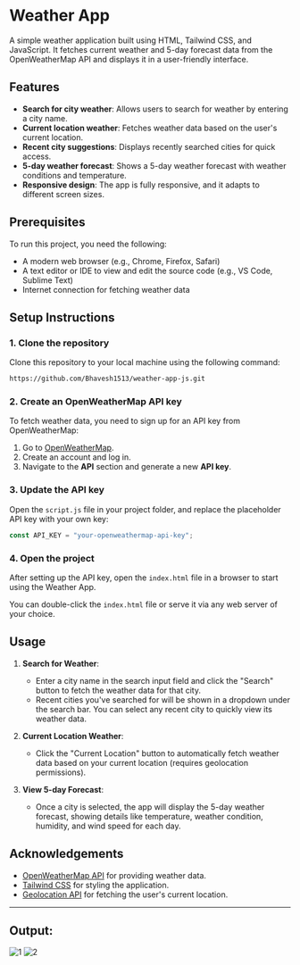 
# Weather App

A simple weather application built using HTML, Tailwind CSS, and JavaScript. It fetches current weather and 5-day forecast data from the OpenWeatherMap API and displays it in a user-friendly interface.

## Features

- **Search for city weather**: Allows users to search for weather by entering a city name.
- **Current location weather**: Fetches weather data based on the user's current location.
- **Recent city suggestions**: Displays recently searched cities for quick access.
- **5-day weather forecast**: Shows a 5-day weather forecast with weather conditions and temperature.
- **Responsive design**: The app is fully responsive, and it adapts to different screen sizes.

## Prerequisites

To run this project, you need the following:

- A modern web browser (e.g., Chrome, Firefox, Safari)
- A text editor or IDE to view and edit the source code (e.g., VS Code, Sublime Text)
- Internet connection for fetching weather data

## Setup Instructions

### 1. Clone the repository

Clone this repository to your local machine using the following command:

```bash
https://github.com/Bhavesh1513/weather-app-js.git
```

### 2. Create an OpenWeatherMap API key

To fetch weather data, you need to sign up for an API key from OpenWeatherMap:

1. Go to [OpenWeatherMap](https://openweathermap.org/).
2. Create an account and log in.
3. Navigate to the **API** section and generate a new **API key**.

### 3. Update the API key

Open the `script.js` file in your project folder, and replace the placeholder API key with your own key:

```javascript
const API_KEY = "your-openweathermap-api-key";
```

### 4. Open the project

After setting up the API key, open the `index.html` file in a browser to start using the Weather App.

You can double-click the `index.html` file or serve it via any web server of your choice.

## Usage

1. **Search for Weather**:
   - Enter a city name in the search input field and click the "Search" button to fetch the weather data for that city.
   - Recent cities you've searched for will be shown in a dropdown under the search bar. You can select any recent city to quickly view its weather data.

2. **Current Location Weather**:
   - Click the "Current Location" button to automatically fetch weather data based on your current location (requires geolocation permissions).

3. **View 5-day Forecast**:
   - Once a city is selected, the app will display the 5-day weather forecast, showing details like temperature, weather condition, humidity, and wind speed for each day.


## Acknowledgements

- [OpenWeatherMap API](https://openweathermap.org/) for providing weather data.
- [Tailwind CSS](https://tailwindcss.com/) for styling the application.
- [Geolocation API](https://developer.mozilla.org/en-US/docs/Web/API/Geolocation_API) for fetching the user's current location.

---


## Output:
![1](https://github.com/user-attachments/assets/d61844f9-6082-4177-8dc1-47eb4b9e0792)
![2](https://github.com/user-attachments/assets/355eee35-b4b3-4524-9615-d7af3b5768c3)
